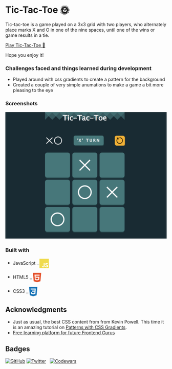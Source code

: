 # Tic-Tac-Toe 🌞

Tic-tac-toe is a game played on a 3x3 grid with two players, who alternately place marks X and O in one of the nine spaces, until one of the wins or game results in a tie.

[Play Tic-Tac-Toe 🎲](https://grinushka.github.io/tic-tac-toe/)

Hope you enjoy it!

### Challenges faced and things learned during development

- Played around with css gradients to create a pattern for the background
- Created a couple of very simple anumations to make a game a bit more pleasing to the eye

### Screenshots

![Gama preview](/tic-tac-toe-preview.png)

### Built with

- JavaScript
  <a href="https://developer.mozilla.org/ru/docs/Learn/Getting_started_with_the_web/CSS_basics" target="_blank" rel="noreferrer"> &nbsp; <img src="https://github.com/devicons/devicon/blob/1119b9f84c0290e0f0b38982099a2bd027a48bf1/icons/javascript/javascript-plain.svg" alt="javascript" width="30" height="30" align="center"/> </a>

- HTML5
  <a href="https://developer.mozilla.org/ru/docs/Web/HTML" target="_blank" rel="noreferrer"> &nbsp; <img src="https://github.com/devicons/devicon/blob/1119b9f84c0290e0f0b38982099a2bd027a48bf1/icons/html5/html5-plain.svg" alt="html" width="30" height="30" align="center"/> </a>

- CSS3
  <a href="https://developer.mozilla.org/ru/docs/Web/JavaScript" target="_blank" rel="noreferrer"> &nbsp; <img src="https://github.com/devicons/devicon/blob/1119b9f84c0290e0f0b38982099a2bd027a48bf1/icons/css3/css3-plain.svg" alt="css" width="30" height="30" align="center"/> </a>

## Acknowledgments

- Just as usual, the best CSS content from from Kevin Powell. This time it is an amazing tutorial on [Patterns with CSS Gradients](https://www.youtube.com/watch?v=mXrBC_mZfTw).
- [Free learning platform for future Frontend Gurus](https://www.theodinproject.com/)

## Badges

[![GitHub](https://img.shields.io/github/followers/grinushka?style=social)](https://github.com/grinushka)
[![Twitter](https://img.shields.io/twitter/follow/grinushka)](https://twitter.com/grinushka)
&nbsp;
[![Codewars](https://img.shields.io/badge/Codewars-grinushka-red)](https://www.codewars.com/users/grinushka)

